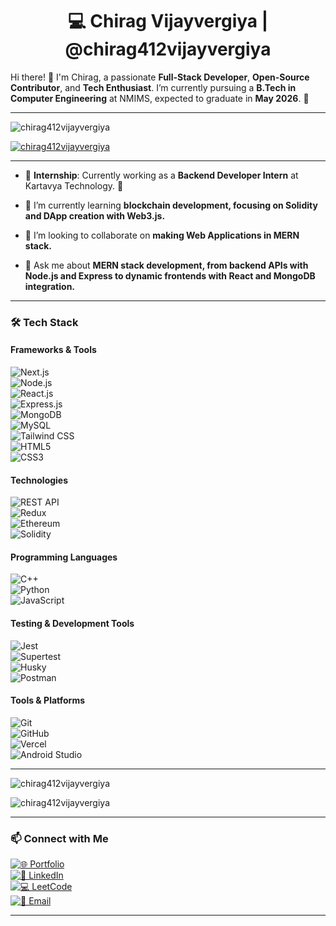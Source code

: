 <h1 align="center">💻 Chirag Vijayvergiya | @chirag412vijayvergiya </h1>

Hi there! 👋 I'm Chirag, a passionate **Full-Stack Developer**, **Open-Source Contributor**, and **Tech Enthusiast**. I’m currently pursuing a **B.Tech in Computer Engineering** at NMIMS, expected to graduate in **May 2026**. 🚀  

---

<p align="left"> <img src="https://komarev.com/ghpvc/?username=chirag412vijayvergiya&label=Profile%20views&color=0e75b6&style=flat" alt="chirag412vijayvergiya" /> </p>

<p align="left"> <a href="https://github.com/ryo-ma/github-profile-trophy"><img src="https://github-profile-trophy.vercel.app/?username=chirag412vijayvergiya" alt="chirag412vijayvergiya" /></a> </p>

---

- 🎯 **Internship**: Currently working as a **Backend Developer Intern** at Kartavya Technology. 🚀

- 🌱 I’m currently learning **blockchain development, focusing on Solidity and DApp creation with Web3.js.**

- 🤝 I’m looking to collaborate on **making Web Applications in MERN stack.**

- 💬 Ask me about **MERN stack development, from backend APIs with Node.js and Express to dynamic frontends with React and MongoDB integration.**

--- 

### 🛠️ **Tech Stack**  
#### **Frameworks & Tools**  
![Next.js](https://img.shields.io/badge/Next.js-000?logo=next.js&logoColor=white)  
![Node.js](https://img.shields.io/badge/Node.js-339933?logo=node.js&logoColor=white)  
![React.js](https://img.shields.io/badge/React-61DAFB?logo=react&logoColor=black)  
![Express.js](https://img.shields.io/badge/Express.js-000?logo=express&logoColor=white)  
![MongoDB](https://img.shields.io/badge/MongoDB-47A248?logo=mongodb&logoColor=white)  
![MySQL](https://img.shields.io/badge/MySQL-4479A1?logo=mysql&logoColor=white)  
![Tailwind CSS](https://img.shields.io/badge/Tailwind_CSS-06B6D4?logo=tailwind-css&logoColor=white)  
![HTML5](https://img.shields.io/badge/HTML5-E34F26?logo=html5&logoColor=white)  
![CSS3](https://img.shields.io/badge/CSS3-1572B6?logo=css3&logoColor=white)  

#### **Technologies**  
![REST API](https://img.shields.io/badge/REST%20API-Enabled-brightgreen.svg)  
![Redux](https://img.shields.io/badge/Redux-764ABC?logo=redux&logoColor=white)  
![Ethereum](https://img.shields.io/badge/Ethereum-3C3C3D?logo=ethereum&logoColor=white)  
![Solidity](https://img.shields.io/badge/Solidity-363636?logo=solidity&logoColor=white)  

#### **Programming Languages**  
![C++](https://img.shields.io/badge/C%2B%2B-20-lightgrey.svg)  
![Python](https://img.shields.io/badge/Python-3.9-blue.svg)  
![JavaScript](https://img.shields.io/badge/JavaScript-ES6-yellow.svg)  

#### **Testing & Development Tools**  
![Jest](https://img.shields.io/badge/Jest-C21325?logo=jest&logoColor=white)  
![Supertest](https://img.shields.io/badge/Supertest-000?logo=testing-library&logoColor=white)  
![Husky](https://img.shields.io/badge/Husky-2E8B57?logo=husky&logoColor=white)  
![Postman](https://img.shields.io/badge/Postman-FF6C37?logo=postman&logoColor=white)  

#### **Tools & Platforms**  
![Git](https://img.shields.io/badge/Git-F05032?logo=git&logoColor=white)  
![GitHub](https://img.shields.io/badge/GitHub-181717?logo=github&logoColor=white)  
![Vercel](https://img.shields.io/badge/Vercel-000?logo=vercel&logoColor=white)  
![Android Studio](https://img.shields.io/badge/Android%20Studio-2020.3.1-green.svg)  

---

<p><img align="center" src="https://github-readme-stats.vercel.app/api/top-langs/?username=chirag412vijayvergiya&layout=compact&theme=radical" alt="chirag412vijayvergiya" /></p>

<p>&nbsp;<img align="left" src="https://github-readme-stats.vercel.app/api?username=chirag412vijayvergiya&show_icons=true&theme=radical" alt="chirag412vijayvergiya" /></p>

---

### 📫 **Connect with Me**
[![🌐 Portfolio](https://img.shields.io/badge/Portfolio-%23000000.svg?&style=for-the-badge)](https://chirag-vijay.vercel.app/)  
[![💼 LinkedIn](https://img.shields.io/badge/LinkedIn-%230077B5.svg?&style=for-the-badge&logo=linkedin&logoColor=white)](https://www.linkedin.com/in/chirag-vijayvergiya-548635245/)  
[![💻 LeetCode](https://img.shields.io/badge/LeetCode-%23FFA116.svg?&style=for-the-badge&logo=leetcode&logoColor=white)](https://leetcode.com/u/chiragvijayvergiya/)  
[![📧 Email](https://img.shields.io/badge/Email-%23D14836.svg?&style=for-the-badge&logo=gmail&logoColor=white)](mailto:chiragvijayvergiya412@gmail.com)  

---

<!-- <p><img align="center" src="https://github-readme-streak-stats.herokuapp.com/?user=chirag412vijayvergiya&" alt="chirag412vijayvergiya" /></p> -->
